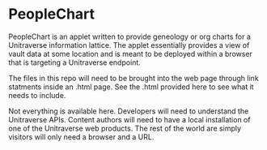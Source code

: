 # PeopleChart

PeopleChart is an applet written to provide geneology or org charts for a Unitraverse information lattice. The applet essentially provides a view of vault data at some location and is meant to be deployed within a browser that is targeting a Unitraverse endpoint.

The files in this repo will need to be brought into the web page through link statments inside an .html page. See the .html provided here to see what it needs to include. 

Not everything is available here. Developers will need to understand the Unitraverse APIs. Content authors will need to have a local installation of one of the Unitraverse web products. The rest of the world are simply visitors will only need a browser and a URL. 
